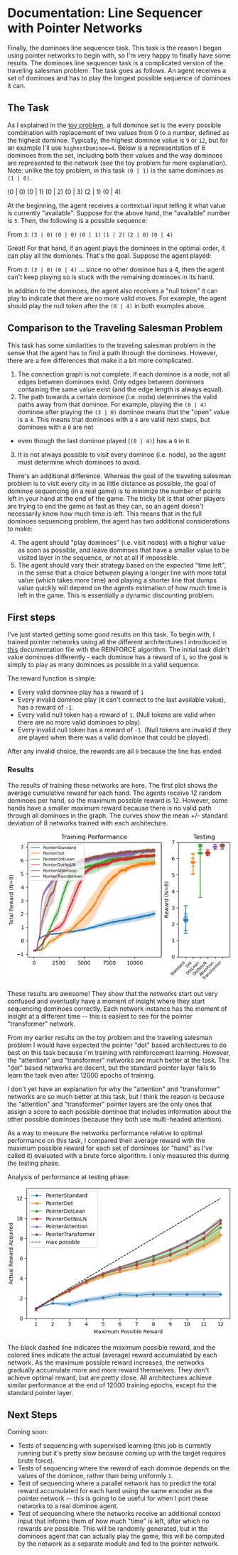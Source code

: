 # Documentation: Line Sequencer with Pointer Networks

Finally, the dominoes line sequencer task. This task is the reason I began 
using pointer networks to begin with, so I'm very happy to finally have some
results. The dominoes line sequencer task is a complicated version of the 
traveling salesman problem. The task goes as follows. An agent receives a set
of dominoes and has to play the longest possible sequence of dominoes it can. 


## The Task
As I explained in the [toy problem](./pointerDemonstration.md), a full dominoe
set is the every possible combination with replacement of two values from 0 to
a number, defined as the highest dominoe. Typically, the highest dominoe value
is `9` or `12`, but for an example I'll use `highestDominoe=4`. Below is a 
representation of 6 dominoes from the set, including both their values and the
way dominoes are represented to the network (see the toy problem for more
explanation). Note: unlike the toy problem, in this task `(0 | 1)` is the same
dominoes as `(1 | 0)`. 

(0 | 0)
(0 | 1)
(0 | 2)
(0 | 3)
(2 | 1)
(0 | 4)

At the beginning, the agent receives a contextual input telling it what value 
is currently "available". Suppose for the above hand, the "available" number
is `3`. Then, the following is a possible sequence:

From `3`: `(3 | 0)` `(0 | 0)` `(0 | 1)` `(1 | 2)` `(2 | 0)` `(0 | 4)`

Great! For that hand, if an agent plays the dominoes in the optimal order, it
can play all the domiones. That's the goal. Suppose the agent played: 

From `3`: `(3 | 0)` `(0 | 4)` ... since no other dominoe has a 4, then the 
agent can't keep playing so is stuck with the remaining dominoes in its hand.

In addition to the dominoes, the agent also receives a "null token" it can
play to indicate that there are no more valid moves. For example, the agent
should play the null token after the `(0 | 4)` in both examples above. 

## Comparison to the Traveling Salesman Problem
This task has some similarities to the traveling salesman problem in the sense
that the agent has to find a path through the dominoes. However, there are a
few differences that make it a bit more complicated. 

1. The connection graph is not complete. If each dominoe is a node, not all 
edges between dominoes exist. Only edges between dominoes containing the same
value exist (and the edge length is always equal). 
2. The path towards a certain dominoe (i.e. node) determines the valid paths 
away from that dominoe. For example, playing the `(0 | 4)` dominoe after 
playing the `(3 | 0)` dominoe means that the "open" value is a `4`. This means
that dominoes with a `4` are valid next steps, but dominoes with a `0` are not
- even though the last dominoe played (`(0 | 4)`) has a `0` in it. 
3. It is not always possible to visit every dominoe (i.e. node), so the agent 
must determine which dominoes to avoid. 

There's an additional difference. Whereas the goal of the traveling salesman
problem is to visit every city in as little distance as possible, the goal of 
dominoe sequencing (in a real game) is to minimize the number of points left
in your hand at the end of the game. The tricky bit is that other players are 
trying to end the game as fast as they can, so an agent doesn't necessarily 
know how much time is left. This means that in the full dominoes sequencing 
problem, the agent has two additional considerations to make:

4. The agent should "play dominoes" (i.e. visit nodes) with a higher value as
soon as possible, and leave dominoes that have a smaller value to be visited 
layer in the sequence, or not at all if impossible. 
5. The agent should vary their strategy based on the expected "time left", in 
the sense that a choice between playing a longer line with more total value
(which takes more time) and playing a shorter line that dumps value quickly 
will depend on the agents estimation of how much time is left in the game. 
This is essentially a dynamic discounting problem. 

## First steps
I've just started getting some good results on this task. To begin with, I 
trained pointer networks using all the different architectures I introduced in
[this](./pointerArchitectureComparison.md) documentation file with the 
REINFORCE algorithm. The initial task didn't value dominoes differently - each
dominoe has a reward of `1`, so the goal is simply to play as many dominoes as
possible in a valid sequence. 

The reward function is simple:
- Every valid dominoe play has a reward of `1`
- Every invalid dominoe play (it can't connect to the last available value), 
has a reward of `-1`.
- Every valid null token has a reward of `1`. (Null tokens are valid when 
there are no more valid dominoes to play).
- Every invalid null token has a reward of `-1`. (Null tokens are invalid if 
they are played when there was a valid dominoe that could be played).

After any invalid choice, the rewards are all `0` because the line has ended.

### Results
The results of training these networks are here. The first plot shows the 
average cumulative reward for each hand. The agents receive 12 random dominoes
per hand, so the maximum possible reward is 12. However, some hands have a 
smaller maximum reward because there is no valid path through all dominoes in
the graph. The curves show the mean +/- standard deviation of 8 networks 
trained with each architecture.

![RL sequencer results](media/ptrArchComp_sequencer_RL.png)

These results are awesome! They show that the networks start out very 
confused and eventually have a moment of insight where they start sequencing
dominoes correctly. Each network instance has the moment of insight at a 
different time -- this is easiest to see for the pointer "transformer" 
network. 

From my earlier results on the toy problem and the traveling salesman problem
I would have expected the pointer "dot" based architectures to do best on 
this task because I'm training with reinforcement learning. However, the 
"attention" and "transformer" networks are much better at the task. The "dot"
based networks are decent, but the standard pointer layer fails to learn the 
task even after 12000 epochs of training. 

I don't yet have an explanation for why the "attention" and "transformer" 
networks are so much better at this task, but I think the reason is because 
the "attention" and "transformer" pointer layers are the only ones that 
assign a score to each possible dominoe that includes information about the
other possible dominoes (because they both use multi-headed attention).

As a way to measure the networks performance relative to optimal performance
on this task, I compared their average reward with the maximum possible reward
for each set of dominoes (or "hand" as I've called it) evaluated with a brute
force algorithm. I only measured this during the testing phase. 

Analysis of performance at testing phase:

![RL Reward Differential](media/ptrArchComp_sequencer_RL_maxRewardDifferential.png)

The black dashed line indicates the maximum possible reward, and the colored
lines indicate the actual (average) reward accumulated by each network. As the
maximum possible reward increases, the networks gradually accumulate more and 
more reward themselves. They don't achieve optimal reward, but are pretty 
close. All architectures achieve similar performance at the end of 12000 
training epochs, except for the standard pointer layer. 

## Next Steps
Coming soon:
- Tests of sequencing with supervised learning (this job is currently running
but it's pretty slow because coming up with the target requires brute force).
- Tests of sequencing where the reward of each dominoe depends on the values
of the dominoe, rather than being uniformly `1`. 
- Test of sequencing where a parallel network has to predict the total reward
accumulated for each hand using the same encoder as the pointer network -- 
this is going to be useful for when I port these networks to a real dominoe
agent. 
- Test of sequencing where the networks receive an additional context input 
that informs them of how much "time" is left, after which no rewards are
possible. This will be randomly generated, but in the dominoes agent that can
actually play the game, this will be computed by the network as a separate 
module and fed to the pointer network. 
